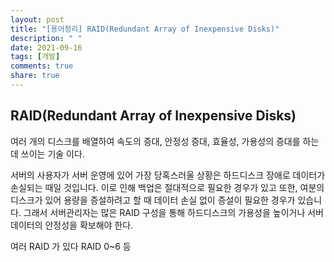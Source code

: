 ```yaml
---
layout: post
title: "[용어정리] RAID(Redundant Array of Inexpensive Disks)"
description: " "
date: 2021-09-16
tags: [개발]
comments: true
share: true
---
```


## RAID(Redundant Array of Inexpensive Disks)

여러 개의 디스크를 배열하여 속도의 증대, 안정성 증대, 효율성, 가용성의 증대를 하는데 쓰이는 기술 이다.

서버의 사용자가 서버 운영에 있어 가장 당혹스러울 상황은 하드디스크 장애로 데이터가 손실되는 때일 것입니다. 이로 인해 백업은 절대적으로 필요한 경우가 있고 또한, 여분의 디스크가 있어 용량을 증설하려고 할 때 데이터 손실 없이 증설이 필요한 경우가 있습니다. 그래서 서버관리자는 많은 RAID 구성을 통해 하드디스크의 가용성을 높이거나 서버데이터의 안정성을 확보해야 한다.

여러 RAID 가 있다 RAID 0~6 등

